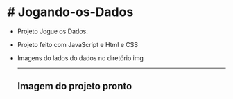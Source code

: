 # # Jogando-os-Dados



- Projeto Jogue os Dados.

- Projeto feito com JavaScript e Html e CSS

- Imagens do lados do dados no diretório img

  <hr>

  ## Imagem do projeto pronto

  
